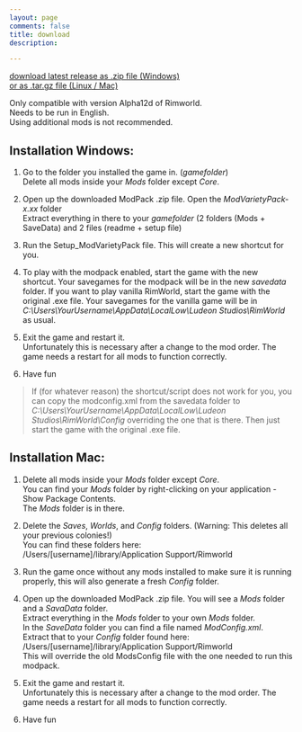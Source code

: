 ```yaml
---
layout: page
comments: false
title: download
description: 

---
```


<div markdown="0"><a href="https://github.com/simon-82/ModVarietyPack/archive/1.24.zip" class="btn btn-info">download latest release as .zip file (Windows)</a></div>
<div markdown="0"><a href="https://github.com/simon-82/ModVarietyPack/archive/1.24.tar.gz" class="btn btn-info">or as .tar.gz file (Linux / Mac)</a></div>    

Only compatible with version Alpha12d of Rimworld.           
Needs to be run in English.    
Using additional mods is not recommended.

## Installation Windows:

1. Go to the folder you installed the game in. (*gamefolder*)    
Delete all mods inside your *Mods* folder except *Core*.  

2. Open up the downloaded ModPack .zip file. Open the *ModVarietyPack-x.xx* folder    
Extract everything in there to your *gamefolder* (2 folders (Mods + SaveData) and 2 files (readme + setup file)

3. Run the Setup_ModVarietyPack file. This will create a new shortcut for you.    

4. To play with the modpack enabled, start the game with the new shortcut. Your savegames for the modpack will be in the new *savedata* folder. If you want to play vanilla RimWorld, start the game with the original .exe file. Your savegames for the vanilla game will be in *C:\Users\YourUsername\AppData\LocalLow\Ludeon Studios\RimWorld* as usual. 

5. Exit the game and restart it.     
Unfortunately this is necessary after a change to the mod order. The game needs a restart for all mods to function correctly.

6. Have fun <i class="fa fa-smile-o"></i>   

> If (for whatever reason) the shortcut/script does not work for you, you can copy the modconfig.xml from the savedata folder to *C:\Users\YourUsername\AppData\LocalLow\Ludeon Studios\RimWorld\Config* overriding the one that is there. Then just start the game with the original .exe file.   



## Installation Mac:

1. Delete all mods inside your *Mods* folder except *Core*.     
You can find your *Mods* folder by right-clicking on your application - Show Package Contents.      
The *Mods* folder is in there.

2. Delete the *Saves*, *Worlds*, and *Config* folders. (Warning: This deletes all your previous colonies!)      
You can find these folders here:     
/Users/[username]/library/Application Support/Rimworld

3. Run the game once without any mods installed to make sure it is running properly, this will also generate a fresh *Config* folder.

4. Open up the downloaded ModPack .zip file. You will see a *Mods* folder and a *SavaData* folder.    
Extract everything in the *Mods* folder to your own *Mods* folder.    
In the *SaveData* folder you can find a file named *ModConfig.xml*.    
Extract that to your *Config* folder found here:    
/Users/[username]/library/Application Support/Rimworld    
This will override the old ModsConfig file with the one needed to run this modpack.   

5. Exit the game and restart it.     
Unfortunately this is necessary after a change to the mod order. The game needs a restart for all mods to function correctly.

6. Have fun <i class="fa fa-smile-o"></i>
